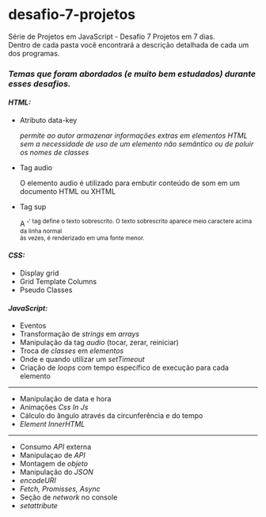 # desafio-7-projetos
Série de Projetos em JavaScript - Desafio 7 Projetos em 7 dias.<br>
Dentro de cada pasta você encontrará a descrição detalhada de cada um dos programas.

### *Temas que foram abordados (e muito bem estudados) durante esses desafios.*

#### *HTML:*
<ul>
    <li>Atributo data-key</li>
        <p><em>permite ao autor armazenar informações extras em elementos HTML<br>
           sem a necessidade de uso de um elemento não semântico ou de poluir os nomes de classes</em></p>
    <li>Tag audio</li>
        <p>O elemento audio é utilizado para embutir conteúdo de som em um documento HTML ou XHTML</p>
    <li>Tag sup</li>
        <p>A '<sup>' tag define o texto sobrescrito. O texto sobrescrito aparece meio caractere acima da linha normal<br>
            às vezes, é renderizado em uma fonte menor.</p>
</ul>

#### *CSS:*
<ul>
    <li>Display grid</li>
    <li>Grid Template Columns</li>
    <li>Pseudo Classes</li>
</ul>

#### *JavaScript:*
<ul>
    <li>Eventos</li>
    <li>Transformação de <em>strings</em> em <em>arrays</em></li>
    <li>Manipulação da tag <em>audio</em> (tocar, zerar, reiniciar)</li>
    <li>Troca de <em>classes</em> em <em>elementos</em></li>
    <li>Onde e quando utilizar um <em>setTimeout</em></li>
    <li>Criação de <em>loops</em> com tempo específico de execução para cada elemento</li>
</ul>

---

<ul>
    <li>Manipulação de data e hora</li>
    <li>Animações <em>Css In Js</em></li>
    <li>Cálculo do ângulo através da circunferência e do tempo</li>
    <li><em>Element InnerHTML</em></li>
</ul>

---

<ul>
    <li>Consumo <em>API</em> externa</li>
    <li>Manipulaçao de <em>API</em></li>
    <li>Montagem de <em>objeto</em></li>
    <li>Manipulação do <em>JSON</em></li>
    <li><em>encodeURI</em></li>
    <li><em>Fetch, Promisses, Async</em></li>
    <li>Seção de <em>network</em> no console</li>
    <li><em>setattribute</em></li>
</ul>
